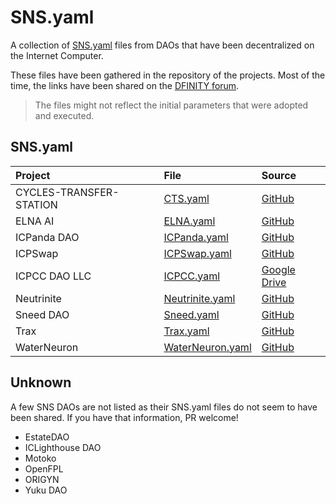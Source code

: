 # SNS.yaml

A collection of [SNS.yaml](https://internetcomputer.org/docs/current/developer-docs/daos/sns/tokenomics/preparation) files from DAOs that have been decentralized on the Internet Computer.

These files have been gathered in the repository of the projects. Most of the time, the links have been shared on the [DFINITY forum](https://forum.dfinity.org/).

> The files might not reflect the initial parameters that were adopted and executed.

## SNS.yaml

| Project                 | File                                          | Source                                                                                         |
|:------------------------|:----------------------------------------------|:-----------------------------------------------------------------------------------------------|
| CYCLES-TRANSFER-STATION | [CTS.yaml](sns_init/CTS.yaml)                 | [GitHub](https://github.com/cycles-transfer-station/cts/blob/master/sns/sns_init.yaml)         |
| ELNA AI                 | [ELNA.yaml](sns_init/ELNA.yaml)               | [GitHub](https://github.com/elna-ai/SNS/blob/main/sns_init.yaml)                               |
| ICPanda DAO             | [ICPanda.yaml](sns_init/ICPanda.yaml)         | [GitHub](https://github.com/ldclabs/ic-panda/blob/main/sns_init.yaml)                          |
| ICPSwap                 | [ICPSwap.yaml](sns_init/ICPSwap.yaml)         | [GitHub](https://github.com/ICPSwap-Labs/sns/blob/main/sns_init.yaml)                          |
| ICPCC DAO LLC           | [ICPCC.yaml](sns_init/ICPCC.yaml)             | [Google Drive](https://drive.google.com/file/d/1-AFoIATMVhL60hDl7-JDCuPlg3R_aIeC/view)         |
| Neutrinite              | [Neutrinite.yaml](sns_init/Neutrinite.yaml)   | [GitHub](https://gist.github.com/infu/5eb989bdc77fd835003a808fe0b7b4b3)                        |
| Sneed DAO               | [Sneed.yaml](sns_init/Sneed.yaml)             | [GitHub](https://github.com/icsneed/sneed_sns_dapp/blob/main/sns/sns_init.yaml)                |
| Trax                    | [Trax.yaml](sns_init/Trax.yaml)              | [GitHub](https://github.com/onlyontrax/TraxDAO/blob/main/sns/sns_init.yaml)                |
| WaterNeuron             | [WaterNeuron.yaml](sns_init/WaterNeuron.yaml) | [GitHub](https://github.com/WaterNeuron/WaterNeuron/blob/main/water_neuron_wtn_sns_init.yaml)  |

## Unknown

A few SNS DAOs are not listed as their SNS.yaml files do not seem to have been shared. If you have that information, PR welcome!

- EstateDAO
- ICLighthouse DAO
- Motoko
- OpenFPL
- ORIGYN
- Yuku DAO